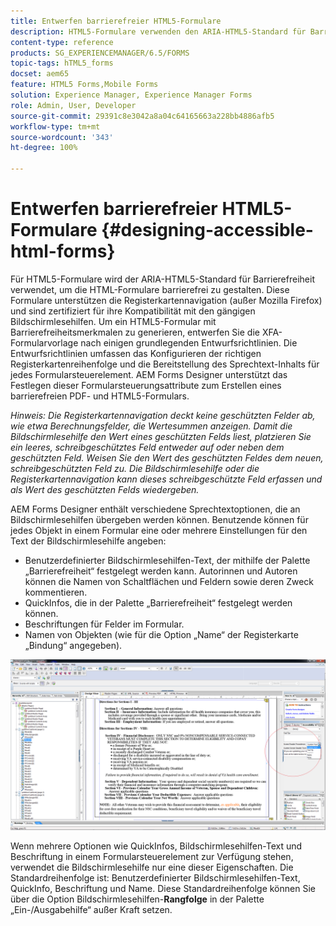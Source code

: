 ```yaml
---
title: Entwerfen barrierefreier HTML5-Formulare
description: HTML5-Formulare verwenden den ARIA-HTML5-Standard für Barrierefreiheit. Diese Formulare unterstützen die Registerkartennavigation und sind zertifiziert für ihre Kompatibilität mit den gängigen Bildschirmlesehilfen.
content-type: reference
products: SG_EXPERIENCEMANAGER/6.5/FORMS
topic-tags: hTML5_forms
docset: aem65
feature: HTML5 Forms,Mobile Forms
solution: Experience Manager, Experience Manager Forms
role: Admin, User, Developer
source-git-commit: 29391c8e3042a8a04c64165663a228bb4886afb5
workflow-type: tm+mt
source-wordcount: '343'
ht-degree: 100%

---
```


# Entwerfen barrierefreier HTML5-Formulare {#designing-accessible-html-forms}

Für HTML5-Formulare wird der ARIA-HTML5-Standard für Barrierefreiheit verwendet, um die HTML-Formulare barrierefrei zu gestalten. Diese Formulare unterstützen die Registerkartennavigation (außer Mozilla Firefox) und sind zertifiziert für ihre Kompatibilität mit den gängigen Bildschirmlesehilfen. Um ein HTML5-Formular mit Barrierefreiheitsmerkmalen zu generieren, entwerfen Sie die XFA-Formularvorlage nach einigen grundlegenden Entwurfsrichtlinien. Die Entwurfsrichtlinien umfassen das Konfigurieren der richtigen Registerkartenreihenfolge und die Bereitstellung des Sprechtext-Inhalts für jedes Formularsteuerelement. AEM Forms Designer unterstützt das Festlegen dieser Formularsteuerungsattribute zum Erstellen eines barrierefreien PDF- und HTML5-Formulars.

*Hinweis: Die Registerkartennavigation deckt keine geschützten Felder ab, wie etwa Berechnungsfelder, die Wertesummen anzeigen. Damit die Bildschirmlesehilfe den Wert eines geschützten Felds liest, platzieren Sie ein leeres, schreibgeschütztes Feld entweder auf oder neben dem geschützten Feld. Weisen Sie den Wert des geschützten Feldes dem neuen, schreibgeschützten Feld zu. Die Bildschirmlesehilfe oder die Registerkartennavigation kann dieses schreibgeschützte Feld erfassen und als Wert des geschützten Felds wiedergeben.*

AEM Forms Designer enthält verschiedene Sprechtextoptionen, die an Bildschirmlesehilfen übergeben werden können. Benutzende können für jedes Objekt in einem Formular eine oder mehrere Einstellungen für den Text der Bildschirmlesehilfe angeben:

* Benutzerdefinierter Bildschirmlesehilfen-Text, der mithilfe der Palette „Barrierefreiheit“ festgelegt werden kann. Autorinnen und Autoren können die Namen von Schaltflächen und Feldern sowie deren Zweck kommentieren.
* QuickInfos, die in der Palette „Barrierefreiheit“ festgelegt werden können.
* Beschriftungen für Felder im Formular.
* Namen von Objekten (wie für die Option „Name“ der Registerkarte „Bindung“ angegeben).

![Barrierefreiheit](assets/accessibility.png)

Wenn mehrere Optionen wie QuickInfos, Bildschirmlesehilfen-Text und Beschriftung in einem Formularsteuerelement zur Verfügung stehen, verwendet die Bildschirmlesehilfe nur eine dieser Eigenschaften. Die Standardreihenfolge ist: Benutzerdefinierter Bildschirmlesehilfen-Text, QuickInfo, Beschriftung und Name. Diese Standardreihenfolge können Sie über die Option Bildschirmlesehilfen-**Rangfolge** in der Palette „Ein-/Ausgabehilfe“ außer Kraft setzen.
